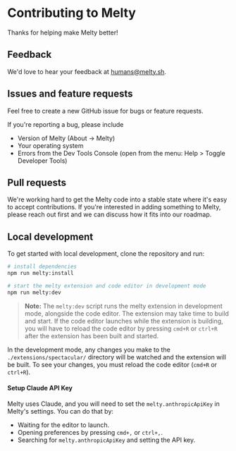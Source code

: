 # Contributing to Melty

Thanks for helping make Melty better!

## Feedback

We'd love to hear your feedback at [humans@melty.sh](mailto:humans@melty.sh).

## Issues and feature requests

Feel free to create a new GitHub issue for bugs or feature requests.

If you're reporting a bug, please include

- Version of Melty (About -> Melty)
- Your operating system
- Errors from the Dev Tools Console (open from the menu: Help > Toggle Developer Tools)

## Pull requests

We're working hard to get the Melty code into a stable state where it's easy to accept contributions. If you're interested in adding something to Melty, please reach out first and we can discuss how it fits into our roadmap.

## Local development

To get started with local development, clone the repository and run:

```bash
# install dependencies
npm run melty:install

# start the melty extension and code editor in development mode
npm run melty:dev
```

> **Note:** The `melty:dev` script runs the melty extension in development mode, alongside the code editor. The extension may take time to build and start. If the code editor launches while the extension is building, you will have to reload the code editor by pressing `cmd+R` or `ctrl+R` after the extension has been built and started.

In the development mode, any changes you make to the `./extensions/spectacular/` directory will be watched and the extension will be built. To see your changes, you must reload the code editor (`cmd+R` or `ctrl+R`).

#### Setup Claude API Key

Melty uses Claude, and you will need to set the `melty.anthropicApiKey` in Melty's settings. You can do that by:

- Waiting for the editor to launch.
- Opening preferences by pressing `cmd+,` or `ctrl+,`.
- Searching for `melty.anthropicApiKey` and setting the API key.
